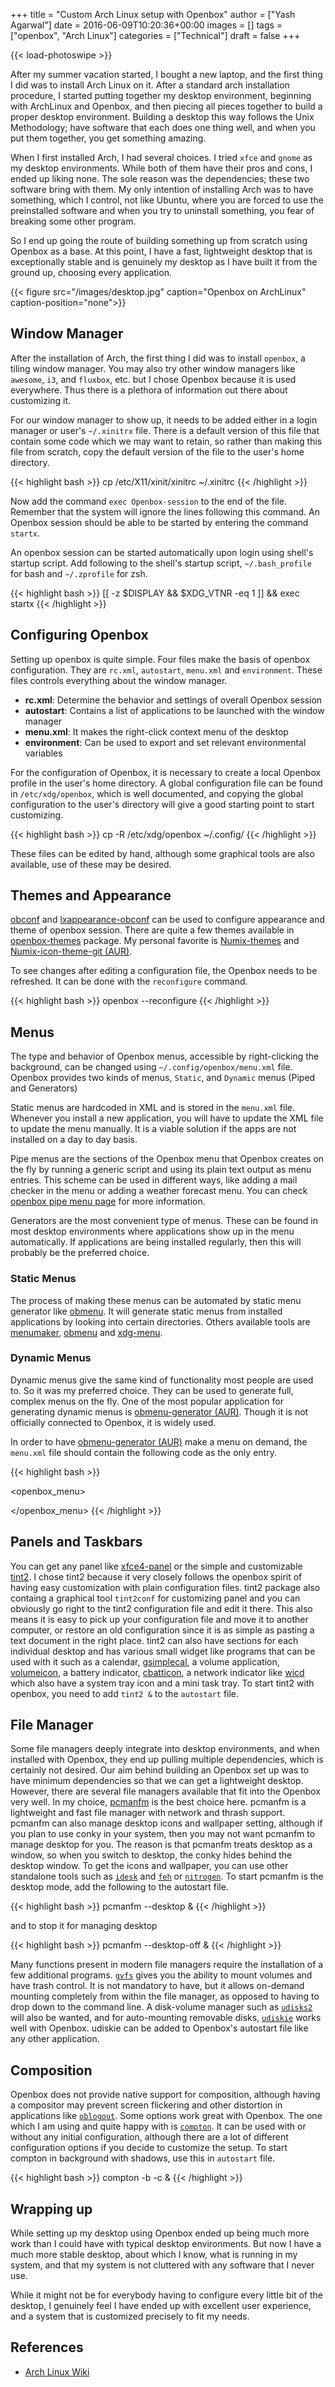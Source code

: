 +++
title = "Custom Arch Linux setup with Openbox"
author = ["Yash Agarwal"]
date = 2016-06-09T10:20:36+00:00
images = []
tags = ["openbox", "Arch Linux"]
categories = ["Technical"]
draft = false
+++

{{< load-photoswipe >}}


After my summer vacation started, I bought a new laptop, and the first thing I did was to install Arch Linux on it. After a standard arch installation procedure, I started putting together my desktop environment, beginning with ArchLinux and Openbox, and then piecing all pieces together to build a proper desktop environment. Building a desktop this way follows the Unix Methodology; have software that each does one thing well, and when you put them together, you get something amazing.

When I first installed Arch, I had several choices. I tried `xfce` and `gnome` as my desktop environments. While both of them have their pros and cons, I ended up liking none. The sole reason was the dependencies; these two software bring with them. My only intention of installing Arch was to have something, which I control, not like Ubuntu, where you are forced to use the preinstalled software and when you try to uninstall something, you fear of breaking some other program.

So I end up going the route of building something up from scratch using Openbox as a base. At this point, I have a fast, lightweight desktop that is exceptionally stable and is genuinely my desktop as I have built it from the ground up, choosing every application.

{{< figure src="/images/desktop.jpg" caption="Openbox on ArchLinux" caption-position="none">}}


## Window Manager
After the installation of Arch, the first thing I did was to install `openbox`, a tiling window manager. You may also try other window managers like `awesome`, `i3`, and `fluxbox`, etc. but I chose Openbox because it is used everywhere. Thus there is a plethora of information out there about customizing it.

For our window manager to show up, it needs to be added either in a login manager or user's `~/.xinitrx` file. There is a default version of this file that contain some code which we may want to retain, so rather than making this file from scratch, copy the default version of the file to the user's home directory.

{{< highlight bash >}}
cp /etc/X11/xinit/xinitrc ~/.xinitrc
{{< /highlight >}}

Now add the command `exec Openbox-session` to the end of the file. Remember that the system will ignore the lines following this command. An Openbox session should be able to be started by entering the command `startx`.

An openbox session can be started automatically upon login using shell's startup script. Add following to the shell's startup script, `~/.bash_profile` for bash and `~/.zprofile` for zsh.

{{< highlight bash >}}
[[ -z $DISPLAY && $XDG_VTNR -eq 1 ]] && exec startx
{{< /highlight >}}


## Configuring Openbox

Setting up openbox is quite simple. Four files make the basis of openbox configuration. They are `rc.xml`, `autostart`,  `menu.xml` and `environment`. These files controls everything about the window manager.

- **rc.xml**: Determine the behavior and settings of overall Openbox session
- **autostart**: Contains a list of applications to be launched with the window manager
- **menu.xml**: It makes the right-click context menu of the desktop
- **environment**: Can be used to export and set relevant environmental variables

For the configuration of Openbox, it is necessary to create a local Openbox profile in the user's home directory. A global configuration file can be found in `/etc/xdg/openbox`, which is well documented, and copying the global configuration to the user's directory will give a good starting point to start customizing.

{{< highlight bash >}}
cp -R /etc/xdg/openbox ~/.config/
{{< /highlight >}}

These files can be edited by hand, although some graphical tools are also available, use of these may be desired.


## Themes and Appearance

[obconf](https://www.archlinux.org/packages/community/x86_64/obconf) and [lxappearance-obconf](https://www.archlinux.org/packages/community/x86_64/lxappearance-obconf/) can be used to configure appearance and theme of openbox session. There are quite a few themes available in [openbox-themes](https://www.archlinux.org/packages/community/any/openbox-themes/) package. My personal favorite is [Numix-themes](https://www.archlinux.org/packages/community/any/numix-themes/) and [Numix-icon-theme-git (AUR)](https://aur.archlinux.org/packages/numix-icon-theme-git/).

To see changes after editing a configuration file, the Openbox needs to be refreshed. It can be done with the `reconfigure` command.

{{< highlight bash >}}
openbox --reconfigure
{{< /highlight >}}


## Menus

The type and behavior of Openbox menus, accessible by right-clicking the background, can be changed using `~/.config/openbox/menu.xml` file. Openbox provides two kinds of menus, `Static`, and `Dynamic` menus (Piped and Generators)

Static menus are hardcoded in XML and is stored in the `menu.xml` file. Whenever you install a new application, you will have to update the XML file to update the menu manually. It is a viable solution if the apps are not installed on a day to day basis.

Pipe menus are the sections of the Openbox menu that Openbox creates on the fly by running a generic script and using its plain text output as menu entries. This scheme can be used in different ways, like adding a mail checker in the menu or adding a weather forecast menu. You can check [openbox pipe menu page](http://openbox.org/wiki/Openbox:Pipemenus) for more information.

Generators are the most convenient type of menus. These can be found in most desktop environments where applications show up in the menu automatically. If applications are being installed regularly, then this will probably be the preferred choice.


### Static Menus
The process of making these menus can be automated by static menu generator like [obmenu](https://www.archlinux.org/packages/?name=obmenu). It will generate static menus from installed applications by looking into certain directories. Others available tools are [menumaker](https://www.archlinux.org/packages/?name=menumaker), [obmenu](https://www.archlinux.org/packages/?name=obmenu) and [xdg-menu](https://www.archlinux.org/packages/?name=archlinux-xdg-menu).


### Dynamic Menus
Dynamic menus give the same kind of functionality most people are used to. So it was my preferred choice. They can be used to generate full, complex menus on the fly. One of the most popular application for generating dynamic menus is [obmenu-generator (AUR)](https://aur.archlinux.org/packages/obmenu-generator/). Though it is not officially connected to Openbox, it is widely used.

In order to have [obmenu-generator (AUR)](https://aur.archlinux.org/packages/obmenu-generator/) make a menu on demand, the `menu.xml` file should contain the following code as the only entry.

{{< highlight bash >}}
<?xml version="1.0" encoding="UTF-8"?>
<openbox_menu>
    <menu id="root-menu" label="OpenBox 3" execute="/usr/bin/obmenu-generator"></menu>
</openbox_menu>
{{< /highlight >}}


## Panels and Taskbars

You can get any panel like [xfce4-panel](https://www.archlinux.org/packages/extra/i686/xfce4-panel/) or the simple and customizable [tint2](https://www.archlinux.org/packages/?name=tint2). I chose tint2 because it very closely follows the openbox spirit of having easy customization with plain configuration files. tint2 package also containg a graphical tool `tint2conf` for customizing panel and you can obviously go right to the tint2 configuration file and edit it there. This also means it is easy to pick up your configuration file and move it to another computer, or restore an old configuration since it is as simple as pasting a text document in the right place. tint2 can also have sections for each individual desktop and has various small widget like programs that can be used with it such as a calendar, [gsimplecal](https://www.archlinux.org/packages/community/x86_64/gsimplecal/), a volume application, [volumeicon](https://www.archlinux.org/packages/?name=volumeicon), a battery indicator, [cbatticon](https://www.archlinux.org/packages/?name=cbatticon), a network indicator like [wicd](https://www.archlinux.org/packages/extra/any/wicd/) which also have a system tray icon and a mini task tray. To start tint2 with openbox, you need to add `tint2 &` to the `autostart` file.


## File Manager

Some file managers deeply integrate into desktop environments, and when installed with Openbox, they end up pulling multiple dependencies, which is certainly not desired. Our aim behind building an Openbox set up was to have minimum dependencies so that we can get a lightweight desktop. However, there are several file managers available that fit into the Openbox very well. In my choice, [pcmanfm](https://www.archlinux.org/packages/?name=pcmanfm) is the best choice here. pcmanfm is a lightweight and fast file manager with network and thrash support. pcmanfm can also manage desktop icons and wallpaper setting, although if you plan to use conky in your system, then you may not want pcmanfm to manage desktop for you. The reason is that pcmanfm treats desktop as a window, so when you switch to desktop, the conky hides behind the desktop window. To get the icons and wallpaper, you can use other standalone tools such as [`idesk`](https://www.archlinux.org/packages/community/x86_64/idesk/) and [`feh`](https://www.archlinux.org/packages/extra/x86_64/feh/) or [`nitrogen`](https://www.archlinux.org/packages/extra/x86_64/nitrogen/).
To start pcmanfm is the desktop mode, add the following to the autostart file.

{{< highlight bash >}}
pcmanfm --desktop &
{{< /highlight >}}

and to stop it for managing desktop

{{< highlight bash >}}
pcmanfm --desktop-off &
{{< /highlight >}}

Many functions present in modern file managers require the installation of a few additional programs. [`gvfs`](https://www.archlinux.org/packages/?name=gvfs) gives you the ability to mount volumes and have trash control. It is not mandatory to have, but it allows on-demand mounting completely from within the file manager, as opposed to having to drop down to the command line. A disk-volume manager such as [`udisks2`](https://www.archlinux.org/packages/?name=udisks2) will also be wanted, and for auto-mounting removable disks, [`udiskie`](https://www.archlinux.org/packages/community/any/udiskie/) works well with Openbox. udiskie can be added to Openbox's autostart file like any other application.


## Composition

Openbox does not provide native support for composition, although having a compositor may prevent screen flickering and other distortion in applications like [`oblogout`](https://www.archlinux.org/packages/community/any/oblogout/). Some options work great with Openbox. The one which I am using and quite happy with is [`compton`](https://wiki.archlinux.org/index.php/Compton). It can be used with or without any initial configuration, although there are a lot of different configuration options if you decide to customize the setup. To start compton in background with shadows, use this in `autostart` file.

{{< highlight bash >}}
compton -b -c &
{{< /highlight >}}


## Wrapping up

While setting up my desktop using Openbox ended up being much more work than I could have with typical desktop environments. But now I have a much more stable desktop, about which I know, what is running in my system, and that my system is not cluttered with any software that I never use.

While it might not be for everybody having to configure every little bit of the desktop, I genuinely feel I have ended up with excellent user experience, and a system that is customized precisely to fit my needs.

## References

- [Arch Linux Wiki](https://wiki.archlinux.org/)
